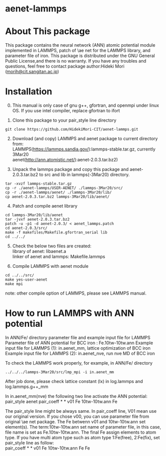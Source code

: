 # aenet-lammps
# About This package

This package contains the neural network (ANN) atomic potential module implemented in LAMMPS, patch of \ae net for the LAMMPS library, and parameter file of iron.
This package is distributed under the GNU General Public License,and there is no warranty.
If you have any troubles and questions, feel free to contact package author:Hideki Mori (morih@cit.sangitan.ac.jp)

# Installation

0. This manual is only case of gnu g++, gfortran, and openmpi under linux OS.
If you use intel compiler, replace gfortran to ifort

1. Clone this package to your pair_style line directory
``` 
git clone https://github.com/HidekiMori-CIT/aenet-lammps.git
```

2. Download (and copy) LAMMPS and aenet package to current directory from:  
LAMMPS(https://lammps.sandia.gov/):lammps-stable.tar.gz, currently 3Mar20  
aenet(http://ann.atomistic.net/):aenet-2.0.3.tar.bz2)  

3. Unpack the lammps package and copy this package and aenet-2.0.3.tar.bz2 to src and lib in lammps(-3Mar20) directory.
```
tar -xvzf lammps-stable.tar.gz
cp -r ./aenet-lammps/USER-AENET/ ./lammps-3Mar20/src/
cp -r ./aenet-lammps/aenet/ ./lammps-3Mar20/lib/
cp aenet-2.0.3.tar.bz2 lammps-3Mar20/lib/aenet/
```

4. Patch and compile aenet library
```
cd lammps-3Mar20/lib/aenet
tar -jvxf aenet-2.0.3.tar.bz2
patch -u -p1 -d aenet-2.0.3/ < aenet_lammps.patch
cd aenet-2.0.3/src/
make -f makefiles/Makefile.gfortran_serial lib
cd ../../
```

5. Check the below two files are created:  
library of aenet: libaenet.a  
linker of aenet and lammps: Makefile.lammps  

6. Compile LAMMPS with aenet module
```
cd ../../src/
make yes-user-aenet
make mpi
```
note: other compile option of LAMMPS, please see LAMMPS manual.

# How to run LAMMPS with ANN potential

In ANN/Fe/ directory parameter file and example input file for LAMMPS
Parameter file of ANN potential for BCC iron : Fe.10tw-10tw.ann
Example input file for LAMMPS (1): in.aenet_mm, lattice optimization of BCC iron
Example input file for LAMMPS (2): in.aenet_nve, run nve MD of BCC iron

To check the LAMMPS work properly, for example, in ANN/Fe/ directory
```
../../../lammps-3Mar20/src/lmp_mpi -i in.aenet_mm
```
After job done, please check lattice constant (lx) in log.lammps and log.lammps.g++_mm

In in.aenet_mm(nve) the following two line activate the ANN potential:
pair_style      aenet
pair_coeff      * * v01 Fe 10tw-10tw.ann Fe

The pair_style line might be always same.
In pair_coeff line, V01 mean use our original version. 
If you chose v00, you can use parameter file from original \ae net package.
The Fe betwenn v01 and 10tw-10tw.ann set element(s).
The term:10tw-10tw.ann set name of parameter file, in this case, file name is set as Fe.10tw-10tw.ann.
The final Fe assign elements to atom type.
If you have multi atom type such as atom type 1:Fe(free), 2:Fe(fix), set pair_style line as follow:  
pair_coeff      * * v01 Fe 10tw-10tw.ann Fe Fe 

